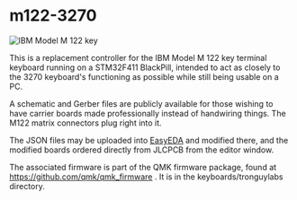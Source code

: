 # m122-3270

![IBM Model M 122 key](https://i.imgur.com/Oo3Ozqz.jpg)

This is a replacement controller for the IBM Model M 122 key terminal keyboard running on a STM32F411 BlackPill, intended
to act as closely to the 3270 keyboard's functioning as possible while still being usable on a PC.

A schematic and Gerber files are publicly available for those wishing to have carrier boards made
professionally instead of handwiring things. The M122 matrix connectors plug right into it.

The JSON files may be uploaded into [EasyEDA](https://easyeda.com/) and modified there, and the modified boards ordered
directly from JLCPCB from the editor window.

The associated firmware is part of the QMK firmware package, found at https://github.com/qmk/qmk_firmware . It is in the 
keyboards/tronguylabs directory.
